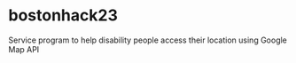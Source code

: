 # bostonhack23
Service program to help disability people access their location using Google Map API
